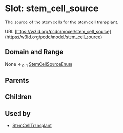 
# Slot: stem_cell_source


The source of the stem cells for the stem cell transplant.

URI: [https://w3id.org/pcdc/model/stem_cell_source](https://w3id.org/pcdc/model/stem_cell_source)


## Domain and Range

None &#8594;  <sub>0..1</sub> [StemCellSourceEnum](StemCellSourceEnum.md)

## Parents


## Children


## Used by

 * [StemCellTransplant](StemCellTransplant.md)
